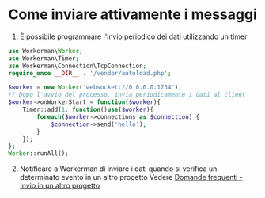 # Come inviare attivamente i messaggi

1. È possibile programmare l'invio periodico dei dati utilizzando un timer
```php
use Workerman\Worker;
use Workerman\Timer;
use Workerman\Connection\TcpConnection;
require_once __DIR__ . '/vendor/autoload.php';

$worker = new Worker('websocket://0.0.0.0:1234');
// Dopo l'avvio del processo, invia periodicamente i dati al client
$worker->onWorkerStart = function($worker){
    Timer::add(1, function()use($worker){
        foreach($worker->connections as $connection) {
            $connection->send('hello');
        }
    });
};
Worker::runAll();
```

2. Notificare a Workerman di inviare i dati quando si verifica un determinato evento in un altro progetto
Vedere [Domande frequenti - Invio in un altro progetto](push-in-other-project.md)
